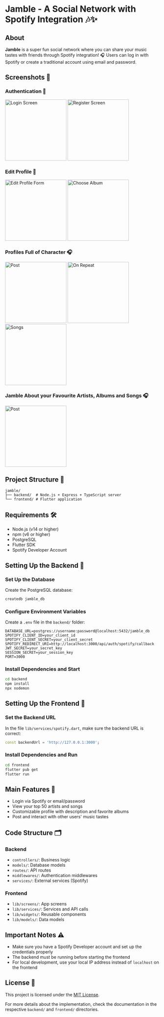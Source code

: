 # Jamble - A Social Network with Spotify Integration 🎶✨

## About

**Jamble** is a super fun social network where you can share your music tastes with friends through Spotify integration! 🎧 Users can log in with Spotify or create a traditional account using email and password.

## Screenshots 📸

### Authentication 👤
<div align="left">
  <img src="https://github.com/diogogomesaraujo/Jamble/blob/main/demo/signin.png" alt="Login Screen" width="200"/>
  <img src="https://github.com/diogogomesaraujo/Jamble/blob/main/demo/signup.png" alt="Register Screen" width="200"/>
</div>

### Edit Profile 👤
<div align="left">
  <img src="https://github.com/diogogomesaraujo/Jamble/blob/main/demo/editprofile.png" alt="Edit Profile Form" width="200"/>
  <img src="https://github.com/diogogomesaraujo/Jamble/blob/main/demo/choosealbum.png" alt="Choose Album" width="200"/>
</div>

### Profiles Full of Character 🎧
<div align="left">
  <img src="https://github.com/diogogomesaraujo/Jamble/blob/main/demo/profileposts.png" alt="Post" width="200"/>
  <img src="https://github.com/diogogomesaraujo/Jamble/blob/main/demo/profileonrepeat.png" alt="On Repeat" width="200"/>
  <img src="https://github.com/diogogomesaraujo/Jamble/blob/main/demo/favouritesongs.png" alt="Songs" width="200"/>
</div>

### Jamble About your Favourite Artists, Albums and Songs 🎧
<div align="left">
  <img src="https://github.com/diogogomesaraujo/Jamble/blob/main/demo/writepost.png" alt="Post" width="200"/>
</div>

## Project Structure 📂

```
jamble/
├── backend/  # Node.js + Express + TypeScript server
└── frontend/ # Flutter application
```

## Requirements 🛠️

- Node.js (v14 or higher)
- npm (v6 or higher)
- PostgreSQL
- Flutter SDK
- Spotify Developer Account

## Setting Up the Backend 🚀

### Set Up the Database

Create the PostgreSQL database:

```bash
createdb jamble_db
```

### Configure Environment Variables

Create a `.env` file in the `backend/` folder:

```
DATABASE_URL=postgres://username:password@localhost:5432/jamble_db
SPOTIFY_CLIENT_ID=your_client_id
SPOTIFY_CLIENT_SECRET=your_client_secret
SPOTIFY_REDIRECT_URI=http://localhost:3000/api/auth/spotify/callback
JWT_SECRET=your_secret_key
SESSION_SECRET=your_session_key
PORT=3000
```

### Install Dependencies and Start

```bash
cd backend
npm install
npx nodemon
```

## Setting Up the Frontend 📱

### Set the Backend URL

In the file `lib/services/spotify.dart`, make sure the backend URL is correct:

```dart
const backendUrl = 'http://127.0.0.1:3000';
```

### Install Dependencies and Run

```bash
cd frontend
flutter pub get
flutter run
```

## Main Features 🌟

- Login via Spotify or email/password
- View your top 50 artists and songs
- Customizable profile with description and favorite albums
- Post and interact with other users' music tastes

## Code Structure 🗂️

### Backend

- `controllers/`: Business logic
- `models/`: Database models
- `routes/`: API routes
- `middlewares/`: Authentication middlewares
- `services/`: External services (Spotify)

### Frontend

- `lib/screens/`: App screens
- `lib/services/`: Services and API calls
- `lib/widgets/`: Reusable components
- `lib/models/`: Data models

## Important Notes ⚠️

- Make sure you have a Spotify Developer account and set up the credentials properly
- The backend must be running before starting the frontend
- For local development, use your local IP address instead of `localhost` on the frontend

## License 📄

This project is licensed under the [MIT License](./LICENSE).

For more details about the implementation, check the documentation in the respective `backend/` and `frontend/` directories.
